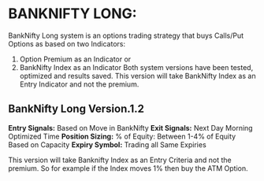# BANKNIFTY LONG:
BankNifty Long system is an options trading strategy that buys Calls/Put Options as based on two Indicators:
1.	Option Premium as an Indicator or
2.	BankNifty Index as an Indicator
Both system versions have been tested, optimized and results saved.
This version will take BankNifty Index as an Entry Indicator and not the premium.

## BankNifty Long Version.1.2
**Entry Signals:** Based on Move in BankNifty
**Exit Signals:** Next Day Morning Optimized Time
**Position Sizing:** % of Equity: Between 1-4% of Equity Based on Capacity
**Expiry Symbol:** Trading all Same Expiries

This version will take Banknifty Index as an Entry Criteria and not the premium. So for example if the Index moves 1% then buy the ATM Option.




